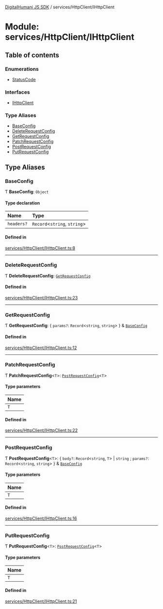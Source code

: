 [DigitalHumani JS SDK](../README.md) / services/HttpClient/IHttpClient

# Module: services/HttpClient/IHttpClient

## Table of contents

### Enumerations

- [StatusCode](../enums/services_HttpClient_IHttpClient.StatusCode.md)

### Interfaces

- [IHttpClient](../interfaces/services_HttpClient_IHttpClient.IHttpClient.md)

### Type Aliases

- [BaseConfig](services_HttpClient_IHttpClient.md#baseconfig)
- [DeleteRequestConfig](services_HttpClient_IHttpClient.md#deleterequestconfig)
- [GetRequestConfig](services_HttpClient_IHttpClient.md#getrequestconfig)
- [PatchRequestConfig](services_HttpClient_IHttpClient.md#patchrequestconfig)
- [PostRequestConfig](services_HttpClient_IHttpClient.md#postrequestconfig)
- [PutRequestConfig](services_HttpClient_IHttpClient.md#putrequestconfig)

## Type Aliases

### BaseConfig

Ƭ **BaseConfig**: `Object`

#### Type declaration

| Name | Type |
| :------ | :------ |
| `headers?` | `Record`<`string`, `string`\> |

#### Defined in

[services/HttpClient/IHttpClient.ts:8](https://github.com/impe93/digital-humani-js-sdk/blob/8605906/src/services/HttpClient/IHttpClient.ts#L8)

___

### DeleteRequestConfig

Ƭ **DeleteRequestConfig**: [`GetRequestConfig`](services_HttpClient_IHttpClient.md#getrequestconfig)

#### Defined in

[services/HttpClient/IHttpClient.ts:23](https://github.com/impe93/digital-humani-js-sdk/blob/8605906/src/services/HttpClient/IHttpClient.ts#L23)

___

### GetRequestConfig

Ƭ **GetRequestConfig**: { `params?`: `Record`<`string`, `string`\>  } & [`BaseConfig`](services_HttpClient_IHttpClient.md#baseconfig)

#### Defined in

[services/HttpClient/IHttpClient.ts:12](https://github.com/impe93/digital-humani-js-sdk/blob/8605906/src/services/HttpClient/IHttpClient.ts#L12)

___

### PatchRequestConfig

Ƭ **PatchRequestConfig**<`T`\>: [`PostRequestConfig`](services_HttpClient_IHttpClient.md#postrequestconfig)<`T`\>

#### Type parameters

| Name |
| :------ |
| `T` |

#### Defined in

[services/HttpClient/IHttpClient.ts:22](https://github.com/impe93/digital-humani-js-sdk/blob/8605906/src/services/HttpClient/IHttpClient.ts#L22)

___

### PostRequestConfig

Ƭ **PostRequestConfig**<`T`\>: { `body?`: `Record`<`string`, `T`\> \| `string` ; `params?`: `Record`<`string`, `string`\>  } & [`BaseConfig`](services_HttpClient_IHttpClient.md#baseconfig)

#### Type parameters

| Name |
| :------ |
| `T` |

#### Defined in

[services/HttpClient/IHttpClient.ts:16](https://github.com/impe93/digital-humani-js-sdk/blob/8605906/src/services/HttpClient/IHttpClient.ts#L16)

___

### PutRequestConfig

Ƭ **PutRequestConfig**<`T`\>: [`PostRequestConfig`](services_HttpClient_IHttpClient.md#postrequestconfig)<`T`\>

#### Type parameters

| Name |
| :------ |
| `T` |

#### Defined in

[services/HttpClient/IHttpClient.ts:21](https://github.com/impe93/digital-humani-js-sdk/blob/8605906/src/services/HttpClient/IHttpClient.ts#L21)
